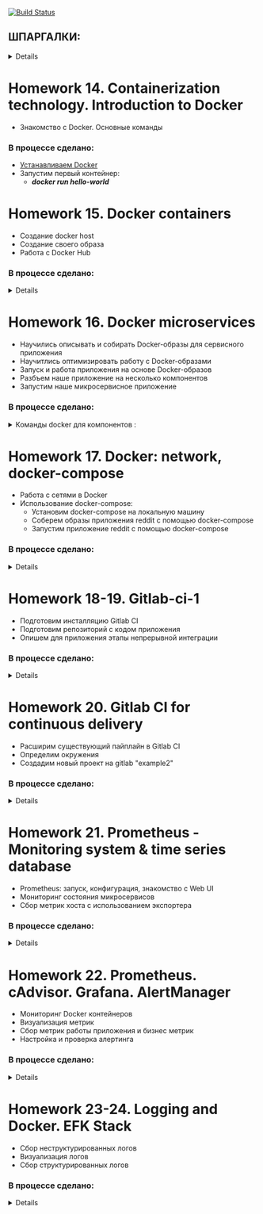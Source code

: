 [![Build Status](https://travis-ci.org/stv2509/microservices.svg?branch=master)](https://travis-ci.org/stv2509/microservices)

## ШПАРГАЛКИ:
<details><p>

## [Шпаргалка-1 с командами Docker](https://habr.com/ru/company/flant/blog/336654/)

## [Шпаргалка-2 с командами Docker](https://github.com/eon01/DockerCheatSheet)

## [Большой Docker FAQ: отвечаем на самые важные вопросы](https://xakep.ru/2015/06/04/docker-faq/)

## [Драйверы которые поддерживает docker-machine](https://docs.docker.com/machine/drivers/)

# [Grok-patterns](https://github.com/logstash-plugins/logstash-patterns-core/blob/master/patterns/grok-patterns)

#
# GOOGLE_APPLICATION_CREDENTIALS

<details><p>

```bash
API APIs & services -> Credentials. Create Credentials -> Service account key

New service account
Service account name любое
Role: owner
Key type: JSON
Create
export GOOGLE_APPLICATION_CREDENTIALS="[PATH]"
```
</p></details>

</p></details>

#
# Homework 14. Containerization technology. Introduction to Docker

 - Знакомство с Docker. Основные команды

### В процессе сделано:

 - [Устанавливаем Docker](https://docs.docker.com/install/linux/docker-ce/ubuntu/)
 - Запустим первый контейнер:
   - ***docker run hello-world***


# Homework 15. Docker containers

- Создание docker host
- Создание своего образа
- Работа с Docker Hub
 
### В процессе сделано:
<details>

- [Установим Docker machine](https://docs.docker.com/machine/install-machine/). docker-machine - встроенный в докер инструмент для создания хостов и установки на них docker engine. Имеет поддержку облаков и систем виртуализации (Virtualbox, GCP и др.)
- Создадим образ на GCP:
```bash
$ export GOOGLE_APPLICATION_CREDENTIALS=$HOME/gce-credentials.json
$ export GOOGLE_PROJECT=_ваш-проект_ (docker-234216)
$ docker-machine create --driver google \
--google-zone europe-west1-b \
--google-machine-type g1-small \
--google-machine-image $(gcloud compute images list --filter ubuntu-1604-lts --uri) \
docker-host
```
- <details><p>
  <summary>Создадим приложение монолит docker-monolith/ :</summary>
  
  - **docker-monolith/Dockerfile** - текстовое описание нашего образа

  - **docker-monolith/mongod.conf** - преподготовленный конфиг для mongodb

  - **docker-monolith/db_config** - содержит переменную со ссылкой на mongodb

  - **docker-monolith/start.sh** - скрипт запуска приложения

  - **docker-monolith/default-allow-9292.sh** - скрипт для проверки firewall

  </p></details>

- Выполним команду, чтобы собрать свой образ:
  - ***$ docker build -t reddit:latest .*** (Точка в конце обязательна, она указывает на путь до Docker-контекста, флаг -t задает тег для собранного образа)
- Запустить наш контейнер и проверим результат:
  - ***$ docker run --name reddit -d --network=host reddit:latest***
  - ***$ docker-machine ls***
- Разрешим входящий TCP-трафик на порт 9292, выполним:
  - ***docker-monolith/default-allow-9292.sh***
- **Docker Hub** - это облачный registry сервис от компании Docker. В него можно выгружать и загружать из него докер образы.
- Аутентифицируемся на docker hub и загрузим наш образ для использования в будущем:
  - ***$ docker login***
  - ***$ docker tag reddit:latest <your-login>/otus-reddit:1.0***
  - ***$ docker push <your-login>/otus-reddit:1.0***
</p></details>

#  
# Homework 16. Docker microservices

- Научились описывать и собирать Docker-образы для сервисного приложения
- Научитлись оптимизировать работу с Docker-образами
- Запуск и работа приложения на основе Docker-образов
- Разбъем наше приложение на несколько компонентов
- Запустим наше микросервисное приложение

### В процессе сделано:

<details><p>
<summary>Команды docker для компонентов :</summary>

#
- Соберем образы с нашими сервисами:
```
docker pull mongo:latest 
docker build -t stv2509/post:2.0 ./post-py 
docker build -t stv2509/comment:2.0 ./comment 
docker build -t stv2509/ui:2.0 ./ui
```
- Создадим специальную bridge-сеть **"reddit** для контейнеров, так как сетевые алиасы не работают в сети по умолчанию:
```
docker network create reddit
docker run -d --network=reddit --network-alias=post_db --network-alias=comment_db mongo:latest
docker run -d --network=reddit --network-alias=post stv2509/post:2.0
docker run -d --network=reddit --network-alias=comment stv2509/comment:2.0
docker run -d --network=reddit -p 9292:9292 stv2509/ui:2.0
```
- Запустим наши контейнеры:
```
docker volume create reddit_db

docker run -d --network=reddit -v reddit_db:/data/db --network-alias=post_db --network-alias=comment_db mongo:latest
docker run -d --network=reddit --network-alias=post stv2509/post:2.0
docker run -d --network=reddit --network-alias=comment stv2509/comment:2.0
docker run -d --network=reddit -p 9292:9292 stv2509/ui:2.0
```
</p></details>

#  
# Homework 17. Docker: network, docker-compose

- Работа с сетями в Docker
- Использование docker-compose:
  - Установим docker-compose на локальную машину
  - Соберем образы приложения reddit с помощью docker-compose
  - Запустим приложение reddit с помощью docker-compose

### В процессе сделано:

<details><p>

- None network driver:
  - ***docker run -ti --rm --network none joffotron/docker-net-tools -c ifconfig***
- Host network driver:
  - ***docker run -ti --rm --network host joffotron/docker-net-tools -c ifconfig***
  - ***docker-machine ssh docker-host ifconfig***
- Остановите все запущенные контейнеры:
  - ***docker kill $(docker ps -q)***
- Docker networks:
  - ***sudo ln -s /var/run/docker/netns /var/run/netns***
  - ***sudo ip netns***
- Bridge network driver:
  - Создадим bridge-сеть в docker:
    - ***docker network create reddit --driver bridge***
  - Запустим наш проект reddit с использованием bridge-сети и присвоим контейнерам имена
    - ***--name <name> (можно задать только 1 имя)***
    - ***--network-alias <alias-name> (можно задать множество алиасов)***
  ```bash
  > docker run -d --network=reddit --network-alias=post_db --networkalias=comment_db mongo:latest
  > docker run -d --network=reddit --network-alias=post <your-login>/post:1.0
  > docker run -d --network=reddit --network-alias=comment <your-login>/comment:1.0
  > docker run -d --network=reddit -p 9292:9292 <your-login>/ui:1.0
  ```
  - Запустим наш проект в 2-х bridge сетях:
    - Создадим docker-сети
	```bash
	> docker network create back_net --subnet=10.0.2.0/24
	> docker network create front_net --subnet=10.0.1.0/24
	```
	- Запустим контейнеры:
	```bash
	> docker run -d --network=front_net -p 9292:9292 --name ui <your-login>/ui:1.0
    > docker run -d --network=back_net --name comment <your-login>/comment:1.0
    > docker run -d --network=back_net --name post <your-login>/post:1.0
    > docker run -d --network=back_net --name mongo_db --network-alias=post_db --network-alias=comment_db mongo:latest
	```
	- Docker при инициализации контейнера может подключить к нему только 1 сеть. Поэтому нужно поместить контейнеры post и comment в обе сети.
	```bash
	> docker network connect <network> <container>
	> docker network connect front_net post
	> docker network connect front_net comment
	```
- Docker-compose
  - [Установка dockercompose](https://docs.docker.com/compose/install/#install-compose)
  - запустим приложение из директории **src/:**
    - ***docker-compose up -d -p new_project_name***
	- ***docker-compose ps***
  - Параметризованные параметры хранятся в отдельном файл c расширением **src/.env**
</p></details>
  
#  
# Homework 18-19. Gitlab-ci-1

- Подготовим инсталляцию Gitlab CI
- Подготовим репозиторий с кодом приложения
- Опишем для приложения этапы непрерывной интеграции

### В процессе сделано:

<details><p>

- Создадим instance при помощи terraform
  ```bash
  cd gitlab-ci/terraform/stage
  terraform apply
  TERRAFORM_STAGE="/vagrant_data/microservices/gitlab-ci/terraform/stage"
  export TERRAFORM_STAGE
  ```
- При помощи ansible установим docker и gitlab-ci
  - для установки docker используем готовую роль **"geerlingguy.docker"**
  - ansible запустит скрипт docker-compose.sh, кторый сгенерит файл docker-compose.yml, подставив ip-address из terraform
  - установим gitlab-ci, при помощи shell-модуля, т.к. ansible не работает с версией "docker-compose > 0.19"
  ```bash
  cd gitlab-ci/ansible
  ansible-playbook playbooks/gitlab-docker.yml
  ```
- Создадим группу "homework" и проект "example" в gitlab-ci, добавим в него новую ветку "gitlab-ci-1"
```bash
> git checkout -b gitlab-ci-1
> git remote add gitlab http://\<your-vm-ip\>/homework/example.git
> git push gitlab gitlab-ci-1
```
- Добавим в репозиторий файл ".gitlab-ci.yml"
- Запустим Runner и зарегистрируем его в интерактивном режиме
  - *http://\<your-vm-ip\>/ -> Settings -> CI/CD -> Runners settings*
  - *$ /srv/gitlab/start-runner.sh*

</p></details>
  
#  
# Homework 20. Gitlab CI for continuous delivery

- Расширим существующий пайплайн в Gitlab CI
- Определим окружения
- Создадим новый проект на gitlab "example2"

### В процессе сделано:

<details><p>

- В связи с нехваткой времени задачи с \*\* были временно пропущены

</p></details>

#  
# Homework 21. Prometheus - Monitoring system & time series database

- Prometheus: запуск, конфигурация, знакомство с Web UI
- Мониторинг состояния микросервисов
- Сбор метрик хоста с использованием экспортера


### В процессе сделано:
<details><p>

- Создадим правило фаервола для Prometheus и Puma:
  ```bash
  $ gcloud compute firewall-rules create prometheus-default --allow tcp:9090
  $ gcloud compute firewall-rules create puma-default --allow tcp:9292
  ```
- [Создадим Docker хост в GCE и запустим Prometheus](https://gist.githubusercontent.com/stv2509/b0894c38002903781bd3e6147f064bda/raw/cd10974d96f2d0c81a3cc7b171f52d78f411dec3/docker-machine-prometeus)
- Проверим работу Prometheus:
  - ***http://\<your-vm-ip\>:9090***
- Определим простой конфигурационный файл для сбора метрик с наших микросервисов:
  - **monitoring/prometheus/prometheus.yml**
- Создадим свой Docker образ prometheus:
  ```bash
  $ cd monitoring/prometheus/
  $ export USER_NAME=username
  $ docker build -t $USER_NAME/prometheus .
  ```
- Создадим образы микросервисов:
  ```bash
  $ cd src/*
  /src/ui $ bash docker_build.sh
  /src/post-py $ bash docker_build.sh
  /src/comment $ bash docker_build.sh
  ```
- Запустим наш Prometheus совместно с микросервисами:
  - **cd docker/**
  - **docker-compose up -d**
- Посмотрим список endpoint-ов, с которых собирает информацию Prometheus:
  - ***http://\<your-vm-ip\>:9090/targets***
- Состояние сервиса UI
  - В веб интерфейсе Prometheus выполните поиск по названию метрики *ui_health*
  - Остановим post сервис
    - **$ docker-compose stop post**
  - Посмотрим, не случилось ли чего плохого с сервисами, от которых зависит UI сервис. Наберем в строке выражений *ui_health_* и Prometheus нам предложит дополнить названия метрик.
    - *ui_health_comment_availability* - с сервисом все впорядке
    - *ui_health_post_availability* - с post сервисом все плох
  - Проблему мы обнаружили. Поднимем post сервис:
    - **docker-compose start post**
- **Exporters** - Программа, которая делает метрики доступными для сбора Prometheus
- Воспользуемся **Node Exporters** для сбора информации о работе Docker хоста
- Чтобы сказать Prometheus следить за еще одним сервисом, нам нужно добавить информацию о нем в конфиг **monitoring/prometheus/prometheus.yml:**
  ```bash
  scrape_configs:
  ...
  - job_name: 'node'
    static_configs:
      - targets:
        - 'node-exporter:9100'
  ```
- Соберем новый Docker для Prometheus:
  - **monitoring/prometheus $ docker build -t $USER_NAME/prometheus .**
- Пересоздадим наши сервисы
  ```bash
  $ docker-compose down
  $ docker-compose up -d
  ```
- Отправим собранные вами образы на DockerHub:
  ```bash
  $ docker login
  Login Succeeded
  $ docker push $USER_NAME/ui
  $ docker push $USER_NAME/comment
  $ docker push $USER_NAME/post
  $ docker push $USER_NAME/prometheus
  ```
</p></details>

#  
# Homework 22. Prometheus. cAdvisor. Grafana. AlertManager

- Мониторинг Docker контейнеров
- Визуализация метрик
- Сбор метрик работы приложения и бизнес метрик
- Настройка и проверка алертинга


### В процессе сделано:
<details><p>

- Добавлен cAdvisor
  - Добавим информацию о сервисе cAdvisor в конфигурацию Prometheus, чтобы он начал собирать метрики.
  - Не забываем открывать порты для новых сервисов
  - Пересоберем образ Prometheus с обновленной конфигурацией.
  - Запустим сервисы:
    ```bash
    $ docker-compose up -d
    $ docker-compose -f docker-compose-monitoring.yml up -d
    ```
  - Проверим работу cAdvisor:
    - ***http://\<your-vm-ip\>:8080***
  - Визуализация метрик. Grafana
  - Добавим сервис Grafana в docker-compose-monitoring.yml
    - **docker-compose -f docker-compose-monitoring.yml up -d grafana**
    - ***http://\<your-vm-ip\>:3000***
	- добавим источник данных **"Add data source":**
	```
	Name:    Prometheus Server
	Default: yes
	Type:    Prometheus
	URL:     http://prometeus:9090
	Access:  proxy
	```
  - Перейдем на сайт [Grafana](https://grafana.com/dashboards) и выберем в качестве источника данных нашу систему мониторинга Prometheus dashboard *"Docker and system monitoring"* (cAdvisor/Prometheus)
  - Нажмем загрузить *"json"* и сохраним его под именем **monitoring/grafana/dashboards/DockerMonitoring.json**
  - Откроем вновь веб интерфейс Grafana и выберем импортировать шаблон. Должен появиться набор графиков с информацией о состоянии хостовой системы и работе контейнеров.
- Сбор метрик приложения
  - Добавим информацию о *"post"* сервисе в конфигурацию Prometheus (prometheus.yml)
    ```bash
	scrape_configs:
    ...
     - job_name: 'post'
       static_configs:
         - targets:
           'post:5000'
    ```
  - Пересоздадим нашу Docker инфраструктуру мониторинга:
  ```bash
  $ docker-compose -f docker-compose-monitoring.yml down
  $ docker-compose -f docker-compose-monitoring.yml up -d
  ```
- Сохраним изменения дашборда и эспортируем его в JSON файл, который загрузим на нашу локальную машину
- "*Share dashboard*" -> "*Export*" -> "*Save to file*" -> **monitoring/grafana/dashboards/UI_Service_Monitoring.json**
- **Alertmanager** - дополнительный компонент для системы мониторинга **Prometheus**
  -  Соберем образ alertmanager:
    - ***monitoring/alertmanager $ docker build -t $USER_NAME/alertmanager .***
  - Добавим новый сервис в компоуз файл мониторинга
  ```bash
  services:
  ...
  alertmanager:
    image: ${USER_NAME}/alertmanager
    command:
      - '--config.file=/etc/alertmanager/config.yml'
    ports:
      - 9093:9093
  ```
  - Создадим файл ***monitoring/prometheus/alerts.yml*** определим условия при которых должен срабатывать алерт и посылаться *Alertmanager-у*
  - Добавим операцию копирования данного файла в ***monitoring/prometheus/Dockerfile:***
    - **ADD alerts.yml /etc/prometheus/**
  - Добавим информацию о правилах, в конфиг ***microservices/monitoring/prometheus/prometheus.yml***
    ```bash
	global:
       scrape_interval: '5s'
    ...
    rule_files:
      - 'alerts.yml'
    alerting:
      alertmanagers:
        - scheme: http
    static_configs:
      - targets:
        - 'alertmanager:9093'
    ```
  - Пересоберем образ Prometheus (cd monitoring/prometheus):
    - **$ docker build -t $USER_NAME/prometheus .**
  - Пересоздадим нашу Docker инфраструктуру мониторинга:
  ```bash
  $ docker-compose -f docker-compose-monitoring.yml down
  $ docker-compose -f docker-compose-monitoring.yml up -d
  ```
  - Алерты можно посмотреть в веб интерфейсе Prometheus ***Alerts***
  - Остановим один из сервисов и подождем одну минуту
    - ***$ docker-compose stop post***
  - В **slack** канал должно придти сообщение
	```bash
	AlertManager APP [1:35 PM]
       [FIRING:1] InstanceDown (post:5000 post page)
	```
- Отправим собранные нами образы на DockerHub:
  ```bash
  $ docker login
  Login Succeeded
  $ docker push $USER_NAME/ui
  $ docker push $USER_NAME/comment
  $ docker push $USER_NAME/post
  $ docker push $USER_NAME/prometheus
  ```
</p></details>

#  
# Homework 23-24. Logging and Docker. EFK Stack

- Сбор неструктурированных логов
- Визуализация логов
- Сбор структурированных логов

### В процессе сделано:
<details><p>

- [Создадим Docker хост в GCE и настроим локальное окружение на работу с ним](https://gist.github.com/stv2509/4fe8a00f834e3baf1572b8724a2a9110)
- Создадим образы микросервисов:
  ```bash
  $ cd src/*
  /src/ui      $ bash docker_build.sh
  /src/post-py $ bash docker_build.sh
  /src/comment $ bash docker_build.sh
  ```
- Создадим отдельный compose-файл для нашей системы логирования **docker/docker-compose-logging.yml**
- Создадим файл конфигурации для *Fluentd* **logging/fluentd/fluent.conf**
- Создадим образ *Fluentd* с нужной нам конфигурацией **logging/fluentd/Dockerfile**
  - **docker build -t $USER_NAME/fluentd .**
- Запустите сервисы приложения из директории **docker/:**
  - **$ docker-compose up -d**
- Просмотрим логи post-сервиса:
  - **docker/ $ docker-compose logs -f post**
  - создадим несколько постов, понаблюдаем за терминалом
- Отправка логов во *Fluentd*
  - Определим драйвер логирования для сервиса *post* в **docker/docker-compose.yaml:**
  ```bash
  …
  post:
   …
    logging:
      driver: "fluentd"
      options:
        fluentd-address: localhost:24224
        tag: service.post
  ```
- Запустим систему логирования и перезапустим сервисы:
  ```bash
  $ docker-compose -f docker-compose-logging.yml up -d
  $ docker-compose down
  $ docker-compose up -d
  ```
- Добавим фильтр для парсинга json логов **logging/fluentd/fluent.conf:**
  ```bash
  <source>
    @type forward
    port 24224
    bind 0.0.0.0
  </source>
  
  <filter service.post>
    @type parser
    format json
    key_name log
  </filter>
  
  <match *.**>
    @type copy
    ...
  ```
- Персоберем образ и перезапустим сервисы:
  ```bash
  logging/fluentd $ docker build -t $USER_NAME/fluentd .
  docker/ $ docker-compose -f docker-compose-logging.yml up -d fluentd
  ```
- Создадим пару новых постов и поиск по ним в **Kibana**:
  - search ***event: post_create***
- Неструктурированные логи:
  - Определим для ui сервиса драйвер для логирования *fluentd* в **docker/docker-compose.yml**
  ```bash
  ui:
  ...
    logging:
      driver: "fluentd"
      options:
        fluentd-address: localhost:24224
        tag: service.ui
  ```
  - Перезапустим ui сервис:
  ```bash
  $ docker-compose stop ui
  $ docker-compose rm ui
  $ docker-compose up -d
  ```
  - Добавим фильтр для парсинга логов ui используем **grok**-шаблоны **logging/fluentd/fluent.conf:**
  ```bash
  <filter service.ui>
    @type parser
    format grok
    grok_pattern service=%{WORD:service} \| event=%{WORD:event} \| request_id=%{GREEDYDATA:request_id} \|
    message='%{GREEDYDATA:message}'
    key_name message
    reserve_data true
  </filter>
  ```
  - Перезапустим сервисы:
  ```bash
  logging/fluentd $ docker build -t $USER_NAME/fluentd .
  $ docker-compose -f docker-compose-logging.yml down
  $ docker-compose -f docker-compose-logging.yml up -d
  ```
  - Проверим результат.
</p></details>
